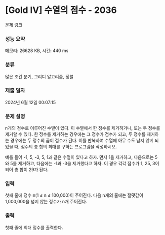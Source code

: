 # [Gold IV] 수열의 점수 - 2036 

[문제 링크](https://www.acmicpc.net/problem/2036) 

### 성능 요약

메모리: 26628 KB, 시간: 440 ms

### 분류

많은 조건 분기, 그리디 알고리즘, 정렬

### 제출 일자

2024년 6월 12일 00:07:15

### 문제 설명

<p>n개의 정수로 이루어진 수열이 있다. 이 수열에서 한 정수를 제거하거나, 또는 두 정수를 제거할 수 있다. 한 정수를 제거하는 경우에는 그 정수가 점수가 되고, 두 정수를 제거하는 경우에는 두 정수의 곱이 점수가 된다. 이를 반복하여 수열에 아무 수도 남지 않게 되었을 때, 점수의 총 합의 최대를 구하는 프로그램을 작성하시오.</p>

<p>예를 들어 -1, 5, -3, 5, 1과 같은 수열이 있다고 하자. 먼저 1을 제거하고, 다음으로는 5와 5를 제거하고, 다음에는 -1과 -3을 제거했다고 하자. 이 경우 각각 점수가 1, 25, 3이 되어 총 합이 29가 된다.</p>

### 입력 

 <p>첫째 줄에 정수 n(1 ≤ n ≤ 100,000)이 주어진다. 다음 n개의 줄에는 절댓값이 1,000,000을 넘지 않는 정수가 n개 주어진다.</p>

### 출력 

 <p>첫째 줄에 최대 점수를 출력한다.</p>

